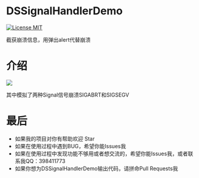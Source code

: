 # DSSignalHandlerDemo

[![License MIT](https://img.shields.io/badge/license-MIT-green.svg?style=flat)](https://github.com/walkdianzi/DSSignalHandlerDemo/blob/master/License)&nbsp;

截获崩溃信息，用弹出alert代替崩溃

# 介绍

![](http://7xss2g.com2.z0.glb.qiniucdn.com/IMG_0459.JPG)

其中模拟了两种Signal信号崩溃SIGABRT和SIGSEGV

# 最后
- 如果我的项目对你有帮助欢迎 Star  
- 如果在使用过程中遇到BUG，希望你能Issues我
- 如果在使用过程中发现功能不够用或者想交流的，希望你能Issues我，或者联系我QQ：398411773
- 如果你想为DSSignalHandlerDemo输出代码，请拼命Pull Requests我
